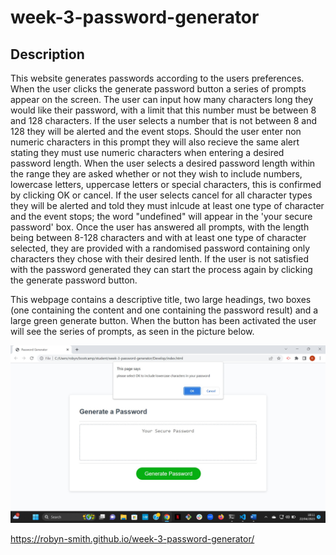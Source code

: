 # week-3-password-generator

## Description

This website generates passwords according to the users preferences. When the user clicks the generate password button a series of prompts appear on the screen. The user can input how many characters long they would like their password, with a limit that this number must be between 8 and 128 characters. If the user selects a number that is not between 8 and 128 they will be alerted and the event stops. Should the user enter non numeric characters in this prompt they will also recieve the same alert stating they must use numeric characters when entering a desired password length. When the user selects a desired password length within the range they are asked whether or not they wish to include numbers, lowercase letters, uppercase letters or special characters, this is confirmed by clicking OK or cancel. If the user selects cancel for all character types they will be alerted and told they must inlcude at least one type of character and the event stops; the word "undefined" will appear in the 'your secure password' box. Once the user has answered all prompts, with the length being between 8-128 characters and with at least one type of character selected, they are provided with a randomised password containing only characters they chose with their desired lenth. If the user is not satisfied with the password generated they can start the process again by clicking the generate password button. 

This webpage contains a descriptive title, two large headings, two boxes (one containing the content and one containing the password result) and a large green generate button. When the button has been activated the user will see the series of prompts, as seen in the picture below. 

![A screenshot of the password generator webpage, containing the title, a large heading, a dotted border box with the words 'your secure password' inside, a generate button and a prompt asking whether or not the user would like to include lowercase characters in their password.](/Assets/screenshot-password.jpg)

https://robyn-smith.github.io/week-3-password-generator/